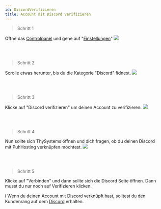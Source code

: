 ```yaml
---
id: DiscordVerifizieren
title: Account mit Discord verifizieren
---
```


> Schritt 1

Öffne das [Controlpanel] und gehe auf "[Einstellungen]"
![](https://screen.magic-pics.tk/FOku9/NUYOgiZo56.png/raw)

<br/>



<br/>

> Schritt 2

Scrolle etwas herunter, bis du die Kategorie "Discord" fidnest.
![](https://screen.magic-pics.tk/FOku9/zAMukUpi47.png/raw)

<br/>



<br/>

> Schritt 3

Klicke auf "Discord verifizieren" um deinen Account zu verifizieren.
![](https://screen.magic-pics.tk/FOku9/libEfUvU61.png/raw)

<br/>



<br/>

> Schritt 4

Nun sollte sich ThySystems öffnen und dich fragen, ob du deinen Discord mit PuhHosting verknüpfen möchtest.
![](https://screen.magic-pics.tk/FOku9/moROjaso68.png/raw)

<br/>



<br/>

> Schritt 5

Klicke auf "Verbinden" und dann sollte sich die Discord Seite öffnen. Dann musst du nur noch auf Verifizieren klicken.


:information_source: Wenn du deinen Account mit Discord verknüpft hast, solltest du den Kundenrang auf dem [Discord] erhalten. 






[Controlpanel]: https://www.puh.hosting/cp
[Einstellungen]: https://www.puh.hosting/cp/s
[Discord]: https://discord.gg/w8Syn43